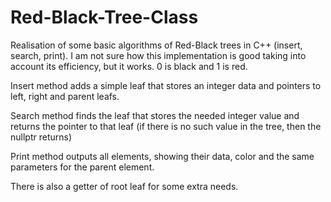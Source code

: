 # Red-Black-Tree-Class
Realisation of some basic algorithms of Red-Black trees in C++ (insert, search, print).
I am not sure how this implementation is good taking into account its efficiency, but it works.
0 is black and 1 is red.

Insert method adds a simple leaf that stores an integer data and pointers to left, right and parent leafs.

Search method finds the leaf that stores the needed integer value and returns the pointer to that leaf (if there
is no such value in the tree, then the nullptr returns)

Print method outputs all elements, showing their data, color and the same parameters for the parent element.

There is also a getter of root leaf for some extra needs.
